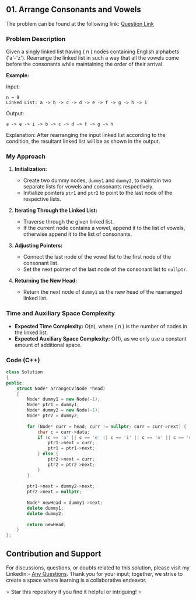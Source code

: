 ## 01. Arrange Consonants and Vowels

The problem can be found at the following link: [Question Link](https://www.geeksforgeeks.org/problems/arrange-consonants-and-vowels/1)

### Problem Description

Given a singly linked list having \( n \) nodes containing English alphabets ('a'-'z'). Rearrange the linked list in such a way that all the vowels come before the consonants while maintaining the order of their arrival.

**Example:**

Input:
```
n = 9
Linked List: a -> b -> c -> d -> e -> f -> g -> h -> i 
```
Output:
```
a -> e -> i -> b -> c -> d -> f -> g -> h
```
Explanation: 
After rearranging the input linked list according to the condition, the resultant linked list will be as shown in the output.

### My Approach

1. **Initialization:**
   - Create two dummy nodes, `dummy1` and `dummy2`, to maintain two separate lists for vowels and consonants respectively.
   - Initialize pointers `ptr1` and `ptr2` to point to the last node of the respective lists.

2. **Iterating Through the Linked List:**
   - Traverse through the given linked list.
   - If the current node contains a vowel, append it to the list of vowels, otherwise append it to the list of consonants.

3. **Adjusting Pointers:**
   - Connect the last node of the vowel list to the first node of the consonant list.
   - Set the next pointer of the last node of the consonant list to `nullptr`.

4. **Returning the New Head:**
   - Return the next node of `dummy1` as the new head of the rearranged linked list.

### Time and Auxiliary Space Complexity

- **Expected Time Complexity:** O(n), where \( n \) is the number of nodes in the linked list.
- **Expected Auxiliary Space Complexity:** O(1), as we only use a constant amount of additional space.

### Code (C++)

```cpp
class Solution
{
public:
    struct Node* arrangeCV(Node *head)
    {
        Node* dummy1 = new Node(-1); 
        Node* ptr1 = dummy1;
        Node* dummy2 = new Node(-1); 
        Node* ptr2 = dummy2;
        
        for (Node* curr = head; curr != nullptr; curr = curr->next) {
            char c = curr->data;
            if (c == 'a' || c == 'e' || c == 'i' || c == 'o' || c == 'u') {
                ptr1->next = curr;
                ptr1 = ptr1->next;
            } else {
                ptr2->next = curr;
                ptr2 = ptr2->next;
            }
        }
        
        ptr1->next = dummy2->next;
        ptr2->next = nullptr;
        
        Node* newHead = dummy1->next;
        delete dummy1; 
        delete dummy2;
        
        return newHead;
    }
};
```

## Contribution and Support

For discussions, questions, or doubts related to this solution, please visit my LinkedIn:- [Any Questions](https://www.linkedin.com/in/het-patel-8b110525a/).
Thank you for your input; together, we strive to create a space where learning is a collaborative endeavor.

⭐ Star this repository if you find it helpful or intriguing! ⭐
